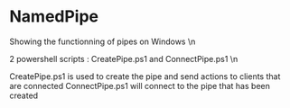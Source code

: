 # NamedPipe
Showing the functionning of pipes on Windows \n

2 powershell scripts : CreatePipe.ps1 and ConnectPipe.ps1 \n

CreatePipe.ps1 is used to create the pipe and send actions to clients that are connected
ConnectPipe.ps1 will connect to the pipe that has been created
